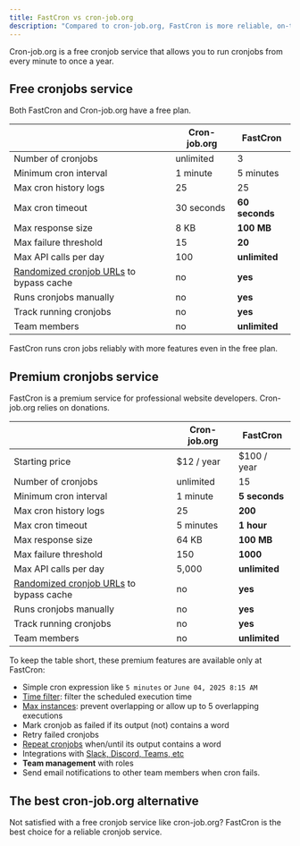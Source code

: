 ```yaml
---
title: FastCron vs cron-job.org
description: "Compared to cron-job.org, FastCron is more reliable, on-time, with more features for your cronjobs."
---
```


Cron-job.org is a free cronjob service that allows you to run cronjobs from every minute to once a year.

## Free cronjobs service

Both FastCron and Cron-job.org have a free plan.

|                                                                    | Cron-job.org | **FastCron**   |
| ------------------------------------------------------------------ | ------------ | -------------- |
| Number of cronjobs                                                 | unlimited    | 3              |
| Minimum cron interval                                              | 1 minute     | 5 minutes      |
| Max cron history logs                                              | 25           | 25             |
| Max cron timeout                                                   | 30 seconds   | **60 seconds** |
| Max response size                                                  | 8 KB         | **100 MB**     |
| Max failure threshold                                              | 15           | **20**         |
| Max API calls per day                                              | 100          | **unlimited**  |
| [Randomized cronjob URLs](/guides/random-keywords) to bypass cache | no           | **yes**        |
| Runs cronjobs manually                                             | no           | **yes**        |
| Track running cronjobs                                             | no           | **yes**        |
| Team members                                                       | no           | **unlimited**  |

FastCron runs cron jobs reliably with more features even in the free plan.

## Premium cronjobs service

FastCron is a premium service for professional website developers.
Cron-job.org relies on donations.

|                                                                    | Cron-job.org | **FastCron**  |
| ------------------------------------------------------------------ | ------------ | ------------- |
| Starting price                                                     | $12 / year   | $100 / year   |
| Number of cronjobs                                                 | unlimited    | 15            |
| Minimum cron interval                                              | 1 minute     | **5 seconds** |
| Max cron history logs                                              | 25           | **200**       |
| Max cron timeout                                                   | 5 minutes    | **1 hour**    |
| Max response size                                                  | 64 KB        | **100 MB**    |
| Max failure threshold                                              | 150          | **1000**      |
| Max API calls per day                                              | 5,000        | **unlimited** |
| [Randomized cronjob URLs](/guides/random-keywords) to bypass cache | no           | **yes**       |
| Runs cronjobs manually                                             | no           | **yes**       |
| Track running cronjobs                                             | no           | **yes**       |
| Team members                                                       | no           | **unlimited** |

To keep the table short, these premium features are available only at FastCron:

- Simple cron expression like `5 minutes` or `June 04, 2025 8:15 AM`
- [Time filter](/blog/time-filter): filter the scheduled execution time
- [Max instances](/blog/max-instances): prevent overlapping or allow up to 5 overlapping executions
- Mark cronjob as failed if its output (not) contains a word
- Retry failed cronjobs
- [Repeat cronjobs](/blog/repeat-cronjob) when/until its output contains a word
- Integrations with [Slack, Discord, Teams, etc](/integrations)
- **Team management** with roles
- Send email notifications to other team members when cron fails.

## The best cron-job.org alternative

Not satisfied with a free cronjob service like cron-job.org? FastCron is the best choice for a reliable cronjob service.
